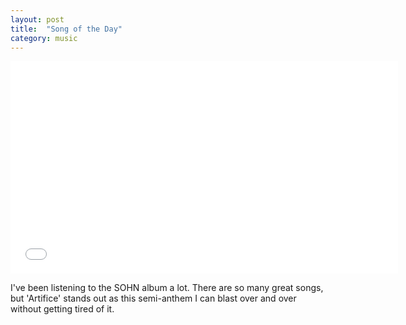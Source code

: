 ```yaml
---
layout: post
title:  "Song of the Day"
category: music
---
```


<iframe width="620" height="340" src="//www.youtube.com/embed/9btsq496hkQ?feature=player_detailpage" frameborder="0" allowfullscreen></iframe>

I've been listening to the SOHN album a lot.  There are so many great songs, but 'Artifice' stands out as this semi-anthem I can blast over and over without getting tired of it.